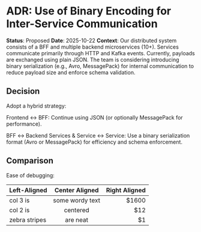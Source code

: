 # ADR: Use of Binary Encoding for Inter-Service Communication

**Status**: Proposed
**Date**: 2025-10-22
**Context**:
Our distributed system consists of a BFF and multiple backend microservices (10+). Services communicate primarily through HTTP and Kafka events. Currently, payloads are exchanged using plain JSON. The team is considering introducing binary serialization (e.g., Avro, MessagePack) for internal communication to reduce payload size and enforce schema validation.


## Decision
Adopt a hybrid strategy:

Frontend ↔ BFF: Continue using JSON (or optionally MessagePack for performance).

BFF ↔ Backend Services & Service ↔ Service: Use a binary serialization format (Avro or MessagePack) for efficiency and schema enforcement.

## Comparison
Ease of debugging:

| Left-Aligned  | Center Aligned  | Right Aligned |
| :------------ |:---------------:| -----:|
| col 3 is      | some wordy text | $1600 |
| col 2 is      | centered        |   $12 |
| zebra stripes | are neat        |    $1 |

